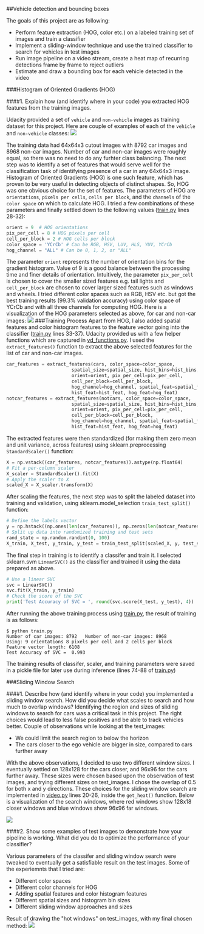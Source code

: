 ##Vehicle detection and bounding boxes

The goals of this project are as following:
* Perform feature extraction (HOG, color etc.) on a labeled training set of images and train a classifier
* Implement a sliding-window technique and use the trained classifier to search for vehicles in test images
* Run image pipeline on a video stream, create a heat map of recurring detections frame by frame to reject outliers
* Estimate and draw a bounding box for each vehicle detected in the video

###Histogram of Oriented Gradients (HOG)

####1. Explain how (and identify where in your code) you extracted HOG features from the training images.

Udacity provided a set of `vehicle` and `non-vehicle` images as training dataset for this project.  Here are couple of examples of each of the `vehicle` and `non-vehicle` classes:
![](output_images/car_notcar.png)

The training data had 64x64x3 cutout images with 8792 car images and 8968 non-car images. Number of car and non-car images were roughly equal, so there was no need to do any furhter class balancing. The next step was to identify a set of features that would serve well for the classification task of identifying presence of a car in any 64x64x3 image. Histogram of Oriented Gradients (HOG) is one such feature, which has proven to be very useful in detecting objects of distinct shapes. So, HOG was one obvious choice for the set of features. The parameters of HOG are `orientations`, `pixels per cells`, `cells per block`, and the `channels` of the `color space` on which to calculate HOG. I tried a few combinations of these parameters and finally settled down to the following values ([train.py](train.py) lines 28-32):
```python
orient = 9  # HOG orientations
pix_per_cell = 8 # HOG pixels per cell
cell_per_block = 2 # HOG cells per block
color_space = 'YCrCb' # Can be RGB, HSV, LUV, HLS, YUV, YCrCb
hog_channel = "ALL" # Can be 0, 1, 2, or "ALL"
```
The parameter `orient` represents the number of orientation bins for the gradient histogram. Value of 9 is a good balance between the processing time and finer details of orientation. Intuitively, the parameter `pix_per_cell` is chosen to cover the smaller sized features e.g. tail lights and `cell_per_block` are chosen to cover larger sized features such as windows and wheels.  I tried different color spaces such as RGB, HSV etc. but got the best training results (99.3% validation accuracy) using color space of YCrCb and with all three channels for computing HOG. Here is a visualization of the HOG parameters selected as above, for car and non-car images:
![](output_images/hog.png)
###Training Process 
Apart from HOG, I also added spatial features and color histogram features to the feature vector going into the classifier ([train.py](train.py) lines 33-37). Udacity provided us with a few helper functions which are captured in [vd_functions.py](vd_functions.py). I used the `extract_features()` function to extract the above selected features for the list of car and non-car images.
```python
car_features = extract_features(cars, color_space=color_space, 
                        spatial_size=spatial_size, hist_bins=hist_bins, 
                        orient=orient, pix_per_cell=pix_per_cell, 
                        cell_per_block=cell_per_block, 
                        hog_channel=hog_channel, spatial_feat=spatial_feat, 
                        hist_feat=hist_feat, hog_feat=hog_feat)
notcar_features = extract_features(notcars, color_space=color_space, 
                        spatial_size=spatial_size, hist_bins=hist_bins, 
                        orient=orient, pix_per_cell=pix_per_cell, 
                        cell_per_block=cell_per_block, 
                        hog_channel=hog_channel, spatial_feat=spatial_feat, 
                        hist_feat=hist_feat, hog_feat=hog_feat)
```
The extracted features were then standardized (for making them zero mean and unit variance, across features) using sklearn.preprocessing `StandardScaler()` function:
```python
X = np.vstack((car_features, notcar_features)).astype(np.float64)                        
# Fit a per-column scaler
X_scaler = StandardScaler().fit(X)
# Apply the scaler to X
scaled_X = X_scaler.transform(X)
```
After scaling the features, the next step was to split the labeled dataset into training and validation, using sklearn.model_selection `train_test_split()` function:
```python
# Define the labels vector
y = np.hstack((np.ones(len(car_features)), np.zeros(len(notcar_features))))
# Split up data into randomized training and test sets
rand_state = np.random.randint(0, 100)
X_train, X_test, y_train, y_test = train_test_split(scaled_X, y, test_size=0.2, random_state=rand_state)
```
The final step in training is to identify a classifer and train it. I selected sklearn.svm `LinearSVC()` as the classifier and trained it using the data prepared as above.
```python
# Use a linear SVC 
svc = LinearSVC()
svc.fit(X_train, y_train)
# Check the score of the SVC
print('Test Accuracy of SVC = ', round(svc.score(X_test, y_test), 4))
```
After running the above training process using [train.py](train.py), the result of training is as follows:
```
$ python train.py
Number of car images: 8792   Number of non-car images: 8968
Using: 9 orientations 8 pixels per cell and 2 cells per block
Feature vector length: 6108
Test Accuracy of SVC =  0.993
```
The training results of classifer, scaler, and training parameters were saved in a pickle file for later use during inference (lines 74-88 of [train.py](train.py))

###Sliding Window Search

####1. Describe how (and identify where in your code) you implemented a sliding window search.  How did you decide what scales to search and how much to overlap windows?
Identifying the region and sizes of sliding windows to search for cars was a critical task in this project. The right choices would lead to less false positives and be able to track vehicles better. Couple of observations while looking at the test_images:
* We could limit the search region to below the horizon 
* The cars closer to the ego vehicle are bigger in size, compared to cars further away

With the above observations, I decided to use two different window sizes. I eventually settled on 128x128 for the cars closer, and 96x96 for the cars further away. These sizes were chosen based upon the observation of test images, and trying different sizes on test_images. I chose the overlap of 0.5 for both x and y directions. These choices for the sliding window search are implemented in [video.py](video.py) lines 20-26, inside the `get_heat()` function. Below is a visualization of the search windows, where red windows show 128x18 closer windows and blue windows show 96x96 far windows. 

![](output_images/search_windows.png)

####2. Show some examples of test images to demonstrate how your pipeline is working.  What did you do to optimize the performance of your classifier?

Various parameters of the classifer and sliding window search were tweaked to eventually get a satisfiable result on the test images. Some of the experiemnts that I tried are:
* Different color spaces
* Different color channels for HOG
* Adding spatial features and color histogram features
* Different spatial sizes and histogram bin sizes
* Different sliding window approaches and sizes

Result of drawing the "hot windows" on test_images, with my final chosen method:
![](output_images/test_image_windows.png)

